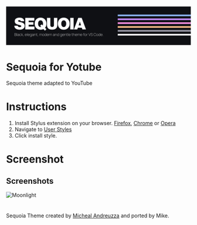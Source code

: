 ![Sequoia Theme Header](https://raw.githubusercontent.com/Sequoia-Theme/assets/main/githubHeader.png)

# Sequoia for Yotube
Sequoia theme adapted to YouTube



# Instructions

1. Install Stylus extension on your browser. [Firefox](https://addons.mozilla.org/en-US/firefox/addon/styl-us), [Chrome](https://chrome.google.com/webstore/detail/stylus/clngdbkpkpeebahjckkjfobafhncgmne) or [Opera](https://addons.opera.com/en-gb/extensions/details/stylus/)
2. Navigate to [User Styles](https://userstyles.world/style/5478/serendipity-theme.)
3. Click install style.

# Screenshot


## Screenshots
![Moonlight](https://github.com/Sequoia-Theme/app/blob/main/youtube.png?raw=true)


#

Sequoia Theme created by [Micheal Andreuzza](https://github.com/michael-andreuzza) and ported by Mike.
